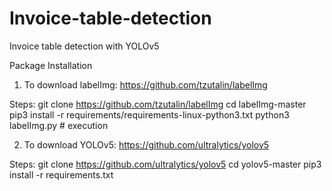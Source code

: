 # Invoice-table-detection
Invoice table detection with YOLOv5

Package Installation

1. To download labelImg:
https://github.com/tzutalin/labelImg

Steps:
git clone https://github.com/tzutalin/labelImg
cd labelImg-master
pip3 install -r requirements/requirements-linux-python3.txt
python3 labelImg.py # execution

2. To download YOLOv5:
https://github.com/ultralytics/yolov5

Steps:
git clone https://github.com/ultralytics/yolov5
cd yolov5-master
pip3 install -r requirements.txt
